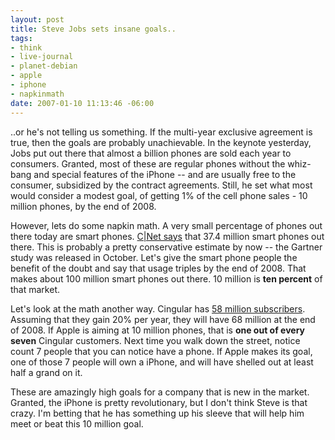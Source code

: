 ```yaml
--- 
layout: post
title: Steve Jobs sets insane goals..
tags: 
- think
- live-journal
- planet-debian
- apple
- iphone
- napkinmath
date: 2007-01-10 11:13:46 -06:00
---
```

..or he's not telling us something.  If the multi-year exclusive agreement is true, then the goals are probably unachievable.  In the keynote yesterday, Jobs put out there that almost a billion phones are sold each year to consumers.  Granted, most of these are regular phones without the whiz-bang and special features of the iPhone -- and are usually free to the consumer, subsidized by the contract agreements.  Still, he set what most would consider a modest goal, of getting 1% of the cell phone sales - 10 million phones, by the end of 2008.

However, lets do some napkin math.  A very small percentage of phones out there today are smart phones. <a href="http://news.com.com/Smart-phone+sales+are+soaring/2100-1041_3-6124049.html">C|Net says</a> that 37.4 million smart phones out there.  This is probably a pretty conservative estimate by now -- the Gartner study was released in October.  Let's give the smart phone people the benefit of the doubt and say that usage triples by the end of 2008.   That makes about 100 million smart phones out there.  10 million is <strong>ten percent</strong> of that market.

Let's look at the math another way.  Cingular has <a href="http://money.cnn.com/2007/01/10/commentary/lewis_fortune_iphone.fortune/index.htm">58 million subscribers</a>.  Assuming that they gain 20% per year, they will have 68 million at the end of 2008.  If Apple is aiming at 10 million phones, that is <strong>one out of every seven</strong> Cingular customers.  Next time you walk down the street, notice count 7 people that you can notice have a phone.  If Apple makes its goal, one of those 7 people will own a iPhone, and will have shelled out at least half a grand on it.

These are amazingly high goals for a company that is new in the market.  Granted, the iPhone is pretty revolutionary, but I don't think Steve is that crazy.   I'm betting that he has something up his sleeve that will help him meet or beat this 10 million goal.
